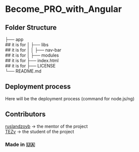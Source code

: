 # Become_PRO_with_Angular

## Folder Structure
├── app <br>                 ## it is for
│ ├── libs <br>              ## it is for
│ │   ├── nav-bar <br>       ## it is for
│ ├── modules <br>           ## it is for
├── index.html <br>          ## it is for
├── LICENSE <br> 
└── README.md <br> 

## Deployment process
Here will be the deployment process (command for node.js/ng)

## Contributors
<a href="https://github.com/ruslandzoyb">ruslandzoyb</a> -> the mentor of the project <br>
<a href="https://github.com/TEZv">TEZv</a> -> the student of the project <br>

### Made in 🇺🇦